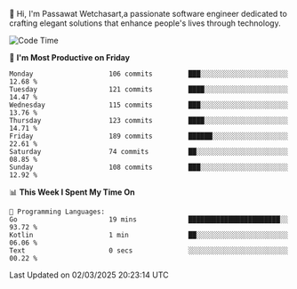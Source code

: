 
👋 Hi, I'm Passawat Wetchasart,a passionate software engineer dedicated to crafting elegant solutions that enhance people's lives through technology.


<!--START_SECTION:waka-->
![Code Time](http://img.shields.io/badge/Code%20Time-1%2C938%20hrs%2010%20mins-blue)

📅 **I'm Most Productive on Friday** 

```text
Monday                   106 commits         ███░░░░░░░░░░░░░░░░░░░░░░   12.68 % 
Tuesday                  121 commits         ████░░░░░░░░░░░░░░░░░░░░░   14.47 % 
Wednesday                115 commits         ███░░░░░░░░░░░░░░░░░░░░░░   13.76 % 
Thursday                 123 commits         ████░░░░░░░░░░░░░░░░░░░░░   14.71 % 
Friday                   189 commits         ██████░░░░░░░░░░░░░░░░░░░   22.61 % 
Saturday                 74 commits          ██░░░░░░░░░░░░░░░░░░░░░░░   08.85 % 
Sunday                   108 commits         ███░░░░░░░░░░░░░░░░░░░░░░   12.92 % 
```


📊 **This Week I Spent My Time On** 

```text
💬 Programming Languages: 
Go                       19 mins             ███████████████████████░░   93.72 % 
Kotlin                   1 min               ██░░░░░░░░░░░░░░░░░░░░░░░   06.06 % 
Text                     0 secs              ░░░░░░░░░░░░░░░░░░░░░░░░░   00.22 % 
```


 Last Updated on 02/03/2025 20:23:14 UTC
<!--END_SECTION:waka-->

<!--
**markpassawat/markpassawat** is a ✨ _special_ ✨ repository because its `README.md` (this file) appears on your GitHub profile.

Here are some ideas to get you started:

- 🔭 I’m currently working on ...
- 🌱 I’m currently learning ...
- 👯 I’m looking to collaborate on ...
- 🤔 I’m looking for help with ...
- 💬 Ask me about ...
- 📫 How to reach me: ...
- 😄 Pronouns: He/Him
- ⚡ Fun fact: ...
-->
